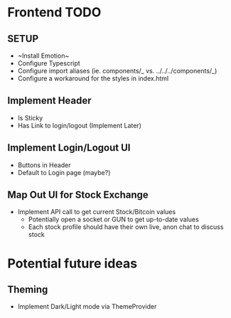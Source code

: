 # Frontend TODO

## SETUP

- ~Install Emotion~
- Configure Typescript
- Configure import aliases (ie. components/_ vs. ../../../components/_)
- Configure a workaround for the styles in index.html

## Implement Header

- Is Sticky
- Has Link to login/logout (Implement Later)

## Implement Login/Logout UI

- Buttons in Header
- Default to Login page (maybe?)

## Map Out UI for Stock Exchange

- Implement API call to get current Stock/Bitcoin values
  - Potentially open a socket or GUN to get up-to-date values
  - Each stock profile should have their own live, anon chat to discuss stock

# Potential future ideas

## Theming

- Implement Dark/Light mode via ThemeProvider

